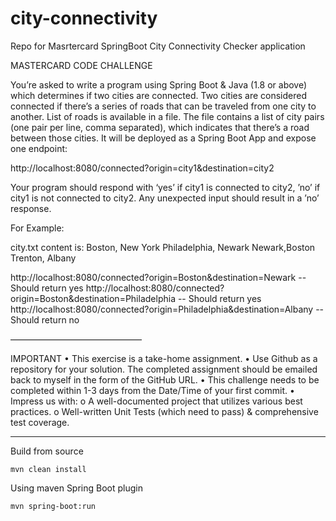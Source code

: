 # city-connectivity
 Repo for Masrtercard SpringBoot City Connectivity Checker application 


 MASTERCARD CODE CHALLENGE

You’re asked to write a program using Spring Boot & Java (1.8 or above) which determines if two cities are connected. Two cities are considered connected if there’s a series of roads that can be traveled from one city to another.
List of roads is available in a file. The file contains a list of city pairs (one pair per line, comma separated), which indicates that there’s a road between those cities.
It will be deployed as a Spring Boot App and expose one endpoint: 

http://localhost:8080/connected?origin=city1&destination=city2

Your program should respond with ‘yes’ if city1 is connected to city2, ’no’ if city1 is not connected to city2.
Any unexpected input should result in a ’no’ response.

For Example:

city.txt content is: 
Boston, New York 
Philadelphia, Newark
Newark,Boston
Trenton, Albany

http://localhost:8080/connected?origin=Boston&destination=Newark -- Should return yes 
http://localhost:8080/connected?origin=Boston&destination=Philadelphia -- Should return yes 
http://localhost:8080/connected?origin=Philadelphia&destination=Albany -- Should return no

———————————————

IMPORTANT
• This exercise is a take-home assignment.
• Use Github as a repository for your solution. The completed assignment should be emailed back to myself in the form of the GitHub URL.
• This challenge needs to be completed within 1-3 days from the Date/Time of your first commit.
• Impress us with:
       o A well-documented project that utilizes various best practices.
o Well-written Unit Tests (which need to pass) & comprehensive test coverage.








-----------------------------

Build from source

    mvn clean install


Using maven Spring Boot plugin

    mvn spring-boot:run 

